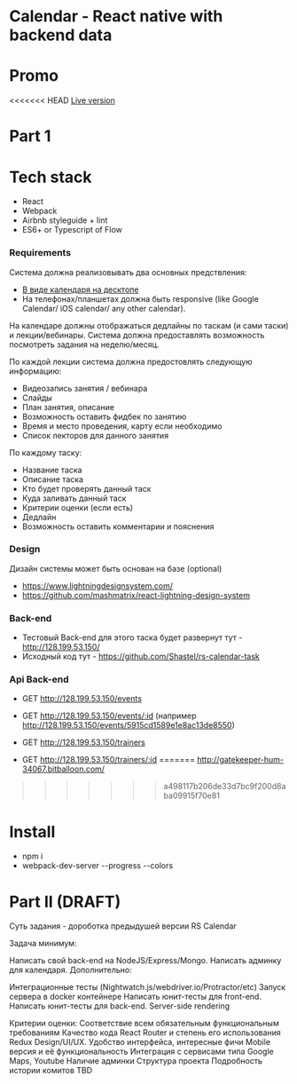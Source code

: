# Calendar - React native with backend data

# Promo
<<<<<<< HEAD
    [Live version](http://calendar-react.bitballoon.com/)
    
# Part 1

# Tech stack
 * React
 * Webpack
 * Airbnb styleguide + lint
 * ES6+ or Typescript of Flow

### Requirements

Система должна реализовывать два основных предствления:
  * [В виде календаря на десктопе](http://intljusticemission.github.io/react-big-calendar/examples/index.html)
  * На телефонах/планшетах должна быть responsive (like Google Calendar/ iOS calendar/ any other calendar).

На календаре должны отображаться дедлайны по таскам (и сами таски) и лекции/вебинары.
Система должна предоставлять возможность посмотреть задания на неделю/месяц.

По каждой лекции система должна предостовлять следующую информацию:
  * Видеозапись занятия / вебинара
  * Слайды
  * План занятия, описание
  * Возможность оставить фидбек по занятию
  * Время и место проведения, карту если необходимо
  * Список лекторов для данного занятия

По каждому таску:
 * Название таска
 * Описание таска
 * Кто будет проверять данный таск
 * Куда заливать данный таск
 * Критерии оценки (если есть)
 * Дедлайн
 * Возможность оставить комментарии и пояснения 
 
 ### Design
 Дизайн системы может быть основан на базе  (optional)
  * https://www.lightningdesignsystem.com/
  * https://github.com/mashmatrix/react-lightning-design-system
  
  ### Back-end
  * Тестовый Back-end для этого таска будет развернут тут - http://128.199.53.150/
  * Исходный код тут - https://github.com/Shastel/rs-calendar-task
  
  ### Api Back-end
  
  * GET http://128.199.53.150/events
  * GET http://128.199.53.150/events/:id (например http://128.199.53.150/events/5915cd1589e1e8ac13de8550)
  
  * GET http://128.199.53.150/trainers
  * GET http://128.199.53.150/trainers/:id 
=======
    http://gatekeeper-hum-34067.bitballoon.com/
>>>>>>> a498117b206de33d7bc9f200d8aba09915f70e81

# Install
 - npm i
 - webpack-dev-server --progress --colors
 
# Part II (DRAFT)

Суть задания - дороботка предыдушей версии RS Calendar

Задача минимум:

Написать свой back-end на NodeJS/Express/Mongo.
Написать админку для календаря.
Дополнительно:

Интеграционные тесты (Nightwatch.js/webdriver.io/Protractor/etc)
Запуск сервера в docker контейнере
Написать юнит-тесты для front-end.
Написать юнит-тесты для back-end.
Server-side rendering

Критерии оценки:
Соответствие всем обязательным функциональным требованиям
Качество кода
React Router и степень его использования
Redux
Design/UI/UX. Удобство интерфейса, интересные фичи
Mobile версия и её функциональность
Интеграция с сервисами типа Google Maps, Youtube
Наличие админки
Структура проекта
Подробность истории комитов
TBD
 
 
 
 

